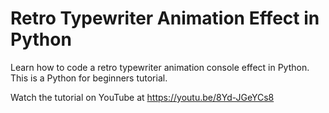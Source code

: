 # Retro Typewriter Animation Effect in Python
Learn how to code a retro typewriter animation console effect in Python. This is a Python for beginners tutorial.

Watch the tutorial on YouTube at https://youtu.be/8Yd-JGeYCs8